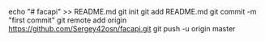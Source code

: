 echo "# facapi" >> README.md
git init
git add README.md
git commit -m "first commit"
git remote add origin https://github.com/Sergey42osn/facapi.git
git push -u origin master
